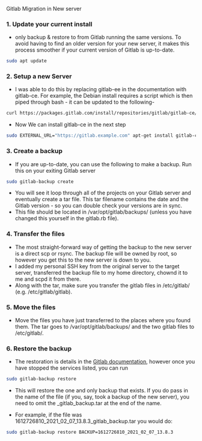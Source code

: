 Gitlab Migration in New server  

### 1. Update your current install
-   only backup & restore to from Gitlab running the same versions. To avoid having to find an older version for your new server, it makes this process smoother if your current version of Gitlab is up-to-date.
```bash
sudo apt update 
```
### 2. Setup a new Server
-   I was able to do this by replacing gitlab-ee in the documentation with gitlab-ce. For example, the Debian install requires a script which is then piped through bash - it can be updated to the following- 

```bash
curl https://packages.gitlab.com/install/repositories/gitlab/gitlab-ce/script.deb.sh | sudo bash
```

-  Now We can install gitlab-ce in the next step

```bash
sudo EXTERNAL_URL="https://gitlab.example.com" apt-get install gitlab-ce
```
### 3. Create a backup
-   If you are up-to-date, you can use the following to make a backup. Run this on your exiting Gitlab server

```bash
sudo gitlab-backup create
```

-   You will see it loop through all of the projects on your Gitlab server and eventually create a tar file. This tar filename contains the date and the Gitlab version - so you can double check your versions are in sync.    
-   This file should be located in /var/opt/gitlab/backups/ (unless you have changed this yourself in the gitlab.rb file).

### 4. Transfer the files

-   The most straight-forward way of getting the backup to the new server is a direct scp or rsync. The backup file will be owned by root, so however you get this to the new server is down to you.
-   I added my personal SSH key from the original server to the target server, transferred the backup file to my home directory, chownd it to me and scpd it from there.    
-   Along with the tar, make sure you transfer the gitlab files in /etc/gitlab/ (e.g. /etc/gitlab/gitlab).

### 5. Move the files

-   Move the files you have just transferred to the places where you found them. The tar goes to /var/opt/gitlab/backups/ and the two gitlab files to /etc/gitlab/.
### 6. Restore the backup

-   The restoration is details in the [Gitlab documentation](https://docs.gitlab.com/ee/raketasks/backup_restore.html#restore-for-omnibus-gitlab-installations), however once you have stopped the services listed, you can run
```bash
sudo gitlab-backup restore
```    
-   This will restore the one and only backup that exists. If you do pass in the name of the file (if you, say, took a backup of the new server), you need to omit the _gitlab_backup.tar at the end of the name.

-   For example, if the file was 1612726810_2021_02_07_13.8.3_gitlab_backup.tar you would do:

```bash
sudo gitlab-backup restore BACKUP=1612726810_2021_02_07_13.8.3
```